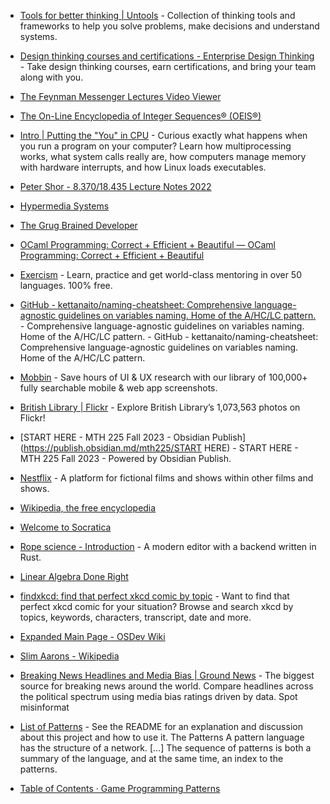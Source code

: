 - [Tools for better thinking | Untools](https://untools.co) - Collection of thinking tools and frameworks to help you solve problems, make decisions and understand systems.
- [Design thinking courses and certifications - Enterprise Design Thinking](https://www.ibm.com/design/thinking/) - Take design thinking courses, earn certifications, and bring your team along with you.
- [The Feynman Messenger Lectures Video Viewer](https://www.feynmanlectures.caltech.edu/fml.html)
- [The On-Line Encyclopedia of Integer Sequences® (OEIS®)](https://oeis.org/)
- [Intro | Putting the "You" in CPU](https://cpu.land/) - Curious exactly what happens when you run a program on your computer? Learn how multiprocessing works, what system calls really are, how computers manage memory with hardware interrupts, and how Linux loads executables.
- [Peter Shor - 8.370/18.435 Lecture Notes 2022](https://math.mit.edu/~shor/435-LN/)
- [Hypermedia Systems](https://hypermedia.systems/)
- [The Grug Brained Developer](https://grugbrain.dev/)
- [OCaml Programming: Correct + Efficient + Beautiful — OCaml Programming: Correct + Efficient + Beautiful](https://cs3110.github.io/textbook/cover.html)
- [Exercism](https://exercism.org/) - Learn, practice and get world-class mentoring in over 50 languages. 100% free.
- [GitHub - kettanaito/naming-cheatsheet: Comprehensive language-agnostic guidelines on variables naming. Home of the A/HC/LC pattern.](https://github.com/kettanaito/naming-cheatsheet) - Comprehensive language-agnostic guidelines on variables naming. Home of the A/HC/LC pattern. - GitHub - kettanaito/naming-cheatsheet: Comprehensive language-agnostic guidelines on variables naming. Home of the A/HC/LC pattern.
- [Mobbin](https://mobbin.com/) - Save hours of UI & UX research with our library of 100,000+ fully searchable mobile & web app screenshots.
- [British Library | Flickr](https://www.flickr.com/photos/britishlibrary/) - Explore British Library’s 1,073,563 photos on Flickr!
- [START HERE - MTH 225 Fall 2023 - Obsidian Publish](https://publish.obsidian.md/mth225/START HERE) - START HERE - MTH 225 Fall 2023  - Powered by Obsidian Publish.
- [Nestflix](https://nestflix.fun/) - A platform for fictional films and shows within other films and shows.
- [Wikipedia, the free encyclopedia](https://en.wikipedia.org/)
- [Welcome to Socratica](https://toolbox.socratica.info/)
- [Rope science - Introduction](https://xi-editor.io/docs/rope_science_00.html) - A modern editor with a backend written in Rust.

- [Linear Algebra Done Right](https://linear.axler.net/)
- [findxkcd: find that perfect xkcd comic by topic](https://findxkcd.com/) - Want to find that perfect xkcd comic for your situation? Browse and search xkcd by topics, keywords, characters, transcript, date and more.
- [Expanded Main Page - OSDev Wiki](https://osdev.org/Expanded_Main_Page)
- [Slim Aarons - Wikipedia](https://en.wikipedia.org/wiki/Slim_Aarons)
- [Breaking News Headlines and Media Bias | Ground News](https://ground.news/) - The biggest source for breaking news around the world. Compare headlines across the political spectrum using media bias ratings driven by data. Spot misinformat
- [List of Patterns](https://patternlanguage.cc/) - See the README for an explanation and discussion about this project and how to use it. The Patterns A pattern language has the structure of a network. […] The sequence of patterns is both a summary of the language, and at the same time, an index to the patterns.
- [Table of Contents · Game Programming Patterns](https://gameprogrammingpatterns.com/contents.html)